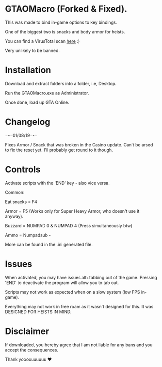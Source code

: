 # GTAOMacro (Forked & Fixed).

This was made to bind in-game options to key bindings. 

One of the biggest two is snacks and body armor for heists.

You can find a VirusTotal scan [here](https://www.virustotal.com/gui/file/26d86bc1d39bdf170c32715bf8af86faac87652bf9d61d0a9c6989f0148114a4/detection) :)

Very unlikely to be banned.

# Installation 


Download and extract folders into a folder, i.e, Desktop. 

Run the GTAOMacro.exe as Administrator.

Once done, load up GTA Online.

# Changelog 

=-=01/08/19=-=

Fixes Armor / Snack that was broken in the Casino update. Can't be arsed to fix the reset yet. I'll probably get round to it though.


# Controls 

Activate scripts with the 'END' key - also vice versa.

Common:


Eat snacks = F4


Armor = F5 (Works only for Super Heavy Armor, who doesn't use it anyway).


Buzzard = NUMPAD 0 & NUMPAD 4 (Press simultaneously btw)


Ammo = Numpadsub - 

More can be found in the .ini generated file.


# Issues

When activated, you may have issues alt+tabbing out of the game. Pressing 'END' to deactivate the program will allow you to tab out.


Scripts may not work as expected when on a slow system (low FPS in-game).

Everything may not work in free roam as it wasn't designed for this. It was DESIGNED FOR HEISTS IN MIND.


# Disclaimer

If downloaded, you hereby agree that I am not liable for any bans and you accept the consequences.

Thank yoooouuuuuu ❤️


